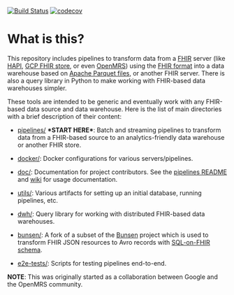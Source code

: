 [![Build
Status](https://badger-zpct3epzcq-ue.a.run.app/build/status?project=cloud-build-fhir&id=4b13d289-3b1e-4a45-aa86-8166d5a5f481)](https://storage.googleapis.com/cloud-build-gh-logs/README.html)
[![codecov](https://codecov.io/gh/GoogleCloudPlatform/openmrs-fhir-analytics/branch/master/graph/badge.svg)](https://codecov.io/gh/GoogleCloudPlatform/openmrs-fhir-analytics)

# What is this?

This repository includes pipelines to transform data from a [FHIR](https://hl7.org/fhir/)
server (like [HAPI](https://hapifhir.io/),
[GCP FHIR store](https://cloud.google.com/healthcare-api/docs/concepts/fhir#fhir_stores),
or even [OpenMRS](https://openmrs.org)) using the
[FHIR format](https://www.hl7.org/fhir/overview.html) into a data warehouse
based on [Apache Parquet files](https://parquet.apache.org), or another FHIR
server. There is also a query library in Python to make working with FHIR-based
data warehouses simpler.

These tools are intended to be generic and eventually work with any FHIR-based
data source and data warehouse. Here is the list of main directories with a
brief description of their content:

- [pipelines/](pipelines/) **\*START HERE\***: Batch and streaming pipelines to transform data from 
a FHIR-based source to an analytics-friendly data warehouse or another FHIR
store.

- [docker/](docker/): Docker configurations for various servers/pipelines.

- [doc/](doc/): Documentation for project contributors.  See the
  [pipelines README](pipelines/README.md) and
  [wiki](https://github.com/google/fhir-data-pipes/wiki) for usage documentation.

- [utils/](utils/): Various artifacts for setting up an initial database, running
  pipelines, etc.
  
- [dwh/](dwh/): Query library for working with distributed FHIR-based data
  warehouses.

- [bunsen/](bunsen/): A fork of a subset of the
  [Bunsen](https://github.com/cerner/bunsen) project which is used to transform
  FHIR JSON resources to Avro records with
  [SQL-on-FHIR schema](https://github.com/FHIR/sql-on-fhir/blob/master/sql-on-fhir.md).
  
- [e2e-tests/](e2e-tests/): Scripts for testing pipelines end-to-end.

**NOTE**: This was originally started as a collaboration between Google and
the OpenMRS community.
